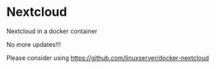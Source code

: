 # Nextcloud

Nextcloud in a docker container

No more updates!!!

Please consider using https://github.com/linuxserver/docker-nextcloud
